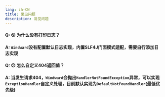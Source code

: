```yaml
---
lang: zh-CN
title: 常见问题
description: 常见问题
---
```


#### Q: 😕 为什么没有打印日志？
#### A: `Windward`没有配置默认日志实现，内置SLF4J门面模式适配，需要自行添加日志实现

#### Q: 😕 怎么自定义404返回值？
#### A: 当发生请求404，`Windward`会抛出`HandlerNotFoundException`异常，可以实现`ExceptionHandler`自定义处理，目前默认实现为`DefaultNotFoundHandler`(最低优先级)